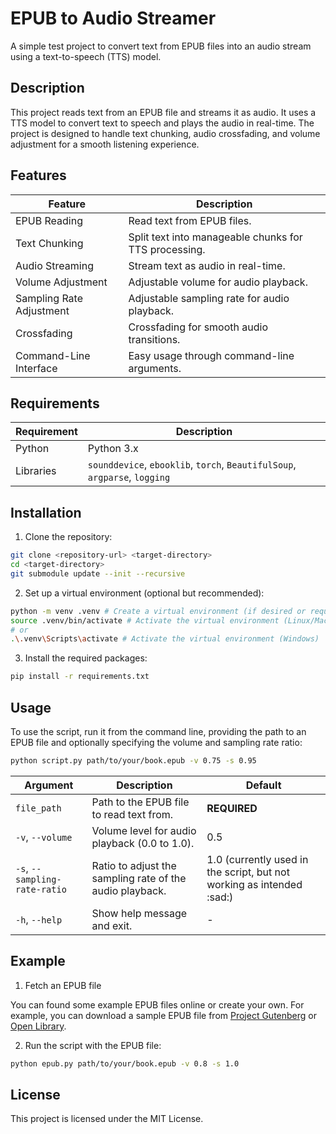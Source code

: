# EPUB to Audio Streamer

A simple test project to convert text from EPUB files into an audio stream using a text-to-speech (TTS) model.

## Description

This project reads text from an EPUB file and streams it as audio. It uses a TTS model to convert text to speech and plays the audio in real-time. The project is designed to handle text chunking, audio crossfading, and volume adjustment for a smooth listening experience.

## Features

| Feature | Description |
|---------|-------------|
| EPUB Reading | Read text from EPUB files. |
| Text Chunking | Split text into manageable chunks for TTS processing. |
| Audio Streaming | Stream text as audio in real-time. |
| Volume Adjustment | Adjustable volume for audio playback. |
| Sampling Rate Adjustment | Adjustable sampling rate for audio playback. |
| Crossfading | Crossfading for smooth audio transitions. |
| Command-Line Interface | Easy usage through command-line arguments. |

## Requirements

| Requirement | Description |
|-------------|-------------|
| Python | Python 3.x |
| Libraries | `sounddevice`, `ebooklib`, `torch`, `BeautifulSoup`, `argparse`, `logging` |

## Installation

1. Clone the repository:

```bash
git clone <repository-url> <target-directory>
cd <target-directory>
git submodule update --init --recursive
```

2. Set up a virtual environment (optional but recommended):

```bash 
python -m venv .venv # Create a virtual environment (if desired or required)
source .venv/bin/activate # Activate the virtual environment (Linux/Mac)
# or
.\.venv\Scripts\activate # Activate the virtual environment (Windows)
```

3. Install the required packages:

```bash
pip install -r requirements.txt
```

## Usage

To use the script, run it from the command line, providing the path to an EPUB file and optionally specifying the volume and sampling rate ratio:

```bash
python script.py path/to/your/book.epub -v 0.75 -s 0.95
```

| Argument | Description | Default |
|----------|-------------|---------|
| `file_path` | Path to the EPUB file to read text from. | **REQUIRED** |
| `-v`, `--volume` | Volume level for audio playback (0.0 to 1.0). | 0.5 |
| `-s`, `--sampling-rate-ratio` | Ratio to adjust the sampling rate of the audio playback. | 1.0 (currently used in the script, but not working as intended :sad:) |
| `-h`, `--help` | Show help message and exit. | - |


## Example

1. Fetch an EPUB file

You can found some example EPUB files online or create your own. For example, you can download a sample EPUB file from [Project Gutenberg](https://www.gutenberg.org/) or [Open Library](https://openlibrary.org/).

2. Run the script with the EPUB file:
```bash
python epub.py path/to/your/book.epub -v 0.8 -s 1.0
```

## License

This project is licensed under the MIT License.

